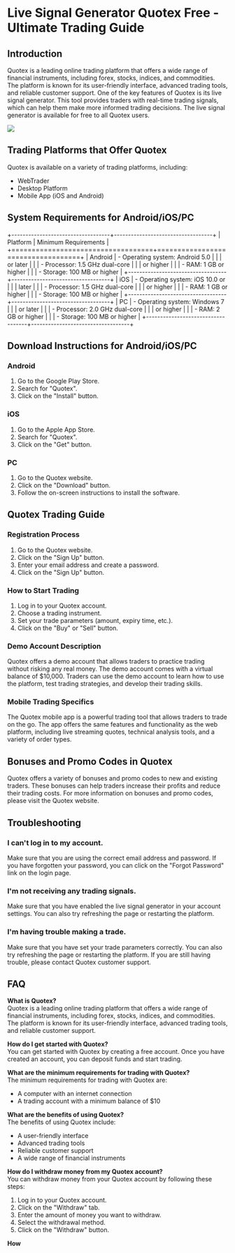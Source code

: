 # Live Signal Generator Quotex Free - Ultimate Trading Guide

## Introduction

Quotex is a leading online trading platform that offers a wide range of
financial instruments, including forex, stocks, indices, and
commodities. The platform is known for its user-friendly interface,
advanced trading tools, and reliable customer support. One of the key
features of Quotex is its live signal generator. This tool provides
traders with real-time trading signals, which can help them make more
informed trading decisions. The live signal generator is available for
free to all Quotex users.

[![](https://static.quotex.io/files/4_en/300_250.jpg)](https://traff.sbs/brokerqxlid)

## Trading Platforms that Offer Quotex

Quotex is available on a variety of trading platforms, including:

-   WebTrader
-   Desktop Platform
-   Mobile App (iOS and Android)

## System Requirements for Android/iOS/PC

+-----------------------------------+-----------------------------------+
| Platform                          | Minimum Requirements              |
+===================================+===================================+
| Android                           | -   Operating system: Android 5.0 |
|                                   |     or later                      |
|                                   | -   Processor: 1.5 GHz dual-core  |
|                                   |     or higher                     |
|                                   | -   RAM: 1 GB or higher           |
|                                   | -   Storage: 100 MB or higher     |
+-----------------------------------+-----------------------------------+
| iOS                               | -   Operating system: iOS 10.0 or |
|                                   |     later                         |
|                                   | -   Processor: 1.5 GHz dual-core  |
|                                   |     or higher                     |
|                                   | -   RAM: 1 GB or higher           |
|                                   | -   Storage: 100 MB or higher     |
+-----------------------------------+-----------------------------------+
| PC                                | -   Operating system: Windows 7   |
|                                   |     or later                      |
|                                   | -   Processor: 2.0 GHz dual-core  |
|                                   |     or higher                     |
|                                   | -   RAM: 2 GB or higher           |
|                                   | -   Storage: 100 MB or higher     |
+-----------------------------------+-----------------------------------+

## Download Instructions for Android/iOS/PC

### Android

1.  Go to the Google Play Store.
2.  Search for "Quotex".
3.  Click on the "Install" button.

### iOS

1.  Go to the Apple App Store.
2.  Search for "Quotex".
3.  Click on the "Get" button.

### PC

1.  Go to the Quotex website.
2.  Click on the "Download" button.
3.  Follow the on-screen instructions to install the software.

## Quotex Trading Guide

### Registration Process

1.  Go to the Quotex website.
2.  Click on the "Sign Up" button.
3.  Enter your email address and create a password.
4.  Click on the "Sign Up" button.

### How to Start Trading

1.  Log in to your Quotex account.
2.  Choose a trading instrument.
3.  Set your trade parameters (amount, expiry time, etc.).
4.  Click on the "Buy" or "Sell" button.

### Demo Account Description

Quotex offers a demo account that allows traders to practice trading
without risking any real money. The demo account comes with a virtual
balance of \$10,000. Traders can use the demo account to learn how to
use the platform, test trading strategies, and develop their trading
skills.

### Mobile Trading Specifics

The Quotex mobile app is a powerful trading tool that allows traders to
trade on the go. The app offers the same features and functionality as
the web platform, including live streaming quotes, technical analysis
tools, and a variety of order types.

## Bonuses and Promo Codes in Quotex

Quotex offers a variety of bonuses and promo codes to new and existing
traders. These bonuses can help traders increase their profits and
reduce their trading costs. For more information on bonuses and promo
codes, please visit the Quotex website.

## Troubleshooting

### I can\'t log in to my account.

Make sure that you are using the correct email address and password. If
you have forgotten your password, you can click on the "Forgot
Password" link on the login page.

### I\'m not receiving any trading signals.

Make sure that you have enabled the live signal generator in your
account settings. You can also try refreshing the page or restarting the
platform.

### I\'m having trouble making a trade.

Make sure that you have set your trade parameters correctly. You can
also try refreshing the page or restarting the platform. If you are
still having trouble, please contact Quotex customer support.

## FAQ

**What is Quotex?**\
Quotex is a leading online trading platform that offers a wide range of
financial instruments, including forex, stocks, indices, and
commodities. The platform is known for its user-friendly interface,
advanced trading tools, and reliable customer support.

**How do I get started with Quotex?**\
You can get started with Quotex by creating a free account. Once you
have created an account, you can deposit funds and start trading.

**What are the minimum requirements for trading with Quotex?**\
The minimum requirements for trading with Quotex are:

-   A computer with an internet connection
-   A trading account with a minimum balance of \$10

**What are the benefits of using Quotex?**\
The benefits of using Quotex include:

-   A user-friendly interface
-   Advanced trading tools
-   Reliable customer support
-   A wide range of financial instruments

**How do I withdraw money from my Quotex account?**\
You can withdraw money from your Quotex account by following these
steps:

1.  Log in to your Quotex account.
2.  Click on the "Withdraw" tab.
3.  Enter the amount of money you want to withdraw.
4.  Select the withdrawal method.
5.  Click on the "Withdraw" button.

**How**

